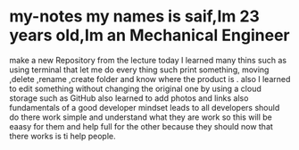 # my-notes my names is saif,Im 23 years old,Im an Mechanical Engineer
make a new Repository
from the lecture today I learned many thins such as using terminal that let me do every thing such print something, moving ,delete ,rename ,create folder and know where the product is .
also I learned to edit something without changing the original one by using a cloud storage such as GitHub
also learned to add photos and links 
also fundamentals of a good developer mindset leads to all developers should do there work simple and understand what they are work so this will be eaasy for them and help full for the other because they should now that there works is ti help people. 
